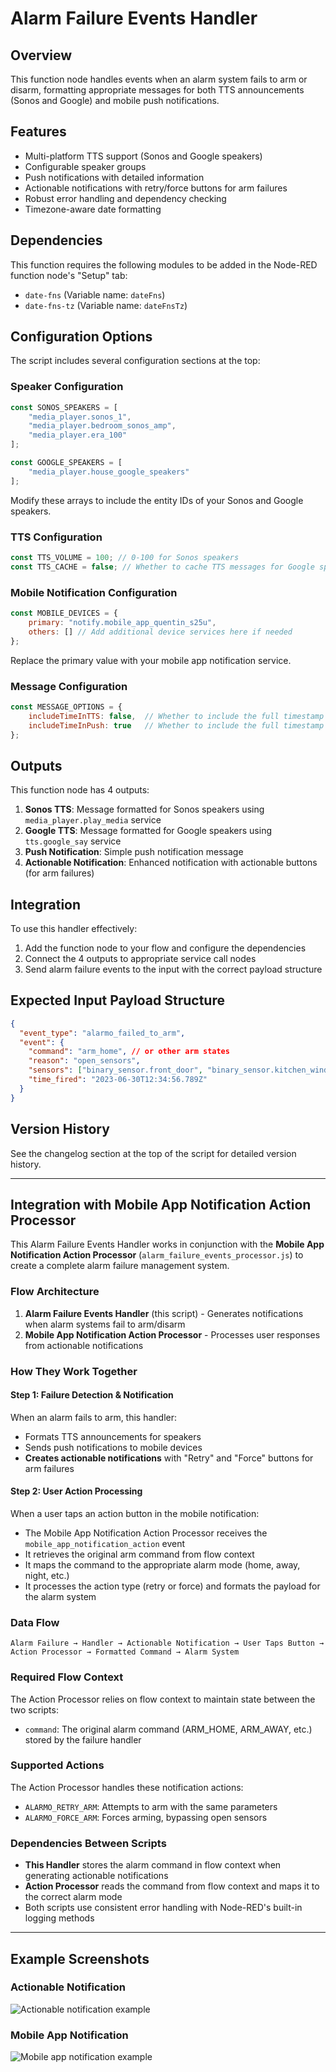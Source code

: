# Alarm Failure Events Handler

## Overview

This function node handles events when an alarm system fails to arm or disarm, formatting appropriate messages for both TTS announcements (Sonos and Google) and mobile push notifications.

## Features

- Multi-platform TTS support (Sonos and Google speakers)
- Configurable speaker groups
- Push notifications with detailed information
- Actionable notifications with retry/force buttons for arm failures
- Robust error handling and dependency checking
- Timezone-aware date formatting

## Dependencies

This function requires the following modules to be added in the Node-RED function node's "Setup" tab:

- `date-fns` (Variable name: `dateFns`)
- `date-fns-tz` (Variable name: `dateFnsTz`)

## Configuration Options

The script includes several configuration sections at the top:

### Speaker Configuration

```javascript
const SONOS_SPEAKERS = [
    "media_player.sonos_1",
    "media_player.bedroom_sonos_amp",
    "media_player.era_100"
];

const GOOGLE_SPEAKERS = [
    "media_player.house_google_speakers"
];
```

Modify these arrays to include the entity IDs of your Sonos and Google speakers.

### TTS Configuration

```javascript
const TTS_VOLUME = 100; // 0-100 for Sonos speakers
const TTS_CACHE = false; // Whether to cache TTS messages for Google speakers
```

### Mobile Notification Configuration

```javascript
const MOBILE_DEVICES = {
    primary: "notify.mobile_app_quentin_s25u",
    others: [] // Add additional device services here if needed
};
```

Replace the primary value with your mobile app notification service.

### Message Configuration

```javascript
const MESSAGE_OPTIONS = {
    includeTimeInTTS: false,  // Whether to include the full timestamp in TTS announcements
    includeTimeInPush: true   // Whether to include the full timestamp in push notifications
};
```

## Outputs

This function node has 4 outputs:

1. **Sonos TTS**: Message formatted for Sonos speakers using `media_player.play_media` service
2. **Google TTS**: Message formatted for Google speakers using `tts.google_say` service
3. **Push Notification**: Simple push notification message
4. **Actionable Notification**: Enhanced notification with actionable buttons (for arm failures)

## Integration

To use this handler effectively:

1. Add the function node to your flow and configure the dependencies
2. Connect the 4 outputs to appropriate service call nodes
3. Send alarm failure events to the input with the correct payload structure

## Expected Input Payload Structure

```json
{
  "event_type": "alarmo_failed_to_arm",
  "event": {
    "command": "arm_home", // or other arm states
    "reason": "open_sensors",
    "sensors": ["binary_sensor.front_door", "binary_sensor.kitchen_window"],
    "time_fired": "2023-06-30T12:34:56.789Z"
  }
}
```

## Version History

See the changelog section at the top of the script for detailed version history.

---

## Integration with Mobile App Notification Action Processor

This Alarm Failure Events Handler works in conjunction with the **Mobile App Notification Action Processor** (`alarm_failure_events_processor.js`) to create a complete alarm failure management system.

### Flow Architecture

1. **Alarm Failure Events Handler** (this script) - Generates notifications when alarm systems fail to arm/disarm
2. **Mobile App Notification Action Processor** - Processes user responses from actionable notifications

### How They Work Together

#### Step 1: Failure Detection & Notification

When an alarm fails to arm, this handler:

- Formats TTS announcements for speakers
- Sends push notifications to mobile devices
- **Creates actionable notifications** with "Retry" and "Force" buttons for arm failures

#### Step 2: User Action Processing

When a user taps an action button in the mobile notification:

- The Mobile App Notification Action Processor receives the `mobile_app_notification_action` event
- It retrieves the original arm command from flow context
- It maps the command to the appropriate alarm mode (home, away, night, etc.)
- It processes the action type (retry or force) and formats the payload for the alarm system

### Data Flow

```text
Alarm Failure → Handler → Actionable Notification → User Taps Button → 
Action Processor → Formatted Command → Alarm System
```

### Required Flow Context

The Action Processor relies on flow context to maintain state between the two scripts:

- `command`: The original alarm command (ARM_HOME, ARM_AWAY, etc.) stored by the failure handler

### Supported Actions

The Action Processor handles these notification actions:

- `ALARMO_RETRY_ARM`: Attempts to arm with the same parameters
- `ALARMO_FORCE_ARM`: Forces arming, bypassing open sensors

### Dependencies Between Scripts

- **This Handler** stores the alarm command in flow context when generating actionable notifications
- **Action Processor** reads the command from flow context and maps it to the correct alarm mode
- Both scripts use consistent error handling with Node-RED's built-in logging methods

---

## Example Screenshots

### Actionable Notification

![Actionable notification example](docs/images/alarm_event_group_overview.png)

### Mobile App Notification

![Mobile app notification example](docs/images/alarm_event_failure_mobile_notify.jpg)
